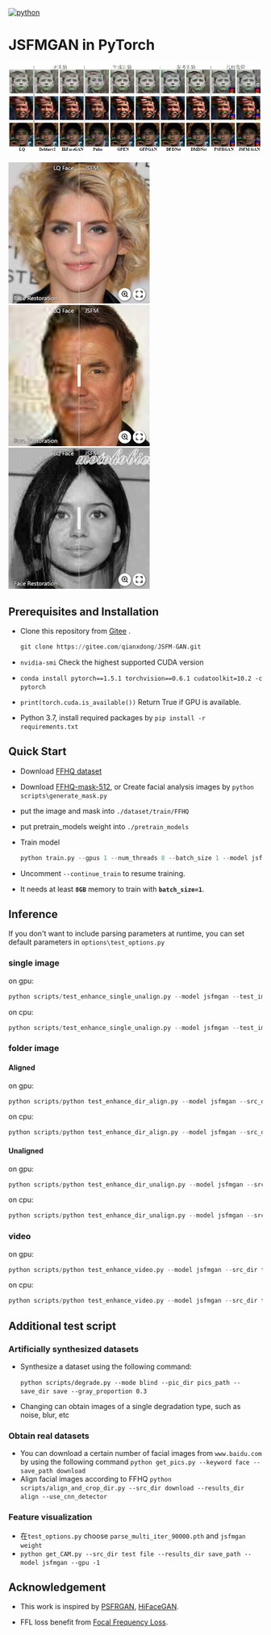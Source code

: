 [![python](https://img.shields.io/badge/python-3.7+-blue.svg)](https://gitee.com/qianxdong/JSFM-GAN)
 
# JSFMGAN in PyTorch 

![](material/1-online.png)

[<img src="assets/FR1.png" height="280px"/>](https://imgsli.com/MzYwNzc3)
[<img src="assets/FR3.png" height="280px"/>](https://imgsli.com/MzYwNzcz)
[<img src="assets/FR2.png" height="280px"/>](https://imgsli.com/MzYwNzc2)


## Prerequisites and Installation
- Clone this repository from [Gitee](https://gitee.com/qianxdong/JSFM-GAN.git) .
    ```python
    git clone https://gitee.com/qianxdong/JSFM-GAN.git
    ```
- `nvidia-smi` Check the highest supported CUDA version

- `conda install pytorch==1.5.1 torchvision==0.6.1 cudatoolkit=10.2 -c pytorch`
- `print(torch.cuda.is_available())` Return True if GPU is available.
- Python 3.7, install required packages by `pip install -r requirements.txt`  

## Quick Start

- Download [FFHQ dataset](https://github.com/NVlabs/ffhq-dataset)
- Download [FFHQ-mask-512](https://gitee.com/link?target=https%3A%2F%2Fdrive.google.com%2Ffile%2Fd%2F1eQwO8hKcaluyCnxuZAp0eJVOdgMi30uA%2Fview%3Fusp%3Dsharing),
or Create facial analysis images by ```python scripts\generate_mask.py```

- put the image and mask into ```./dataset/train/FFHQ```

- put pretrain_models weight into ```./pretrain_models```

- Train model
    ```python
    python train.py --gpus 1 --num_threads 8 --batch_size 1 --model jsfmgan --name jsfm --gan_mode hinge --dataset ffhq --dataroot datasets/FFHQ  --srl
    ```
- Uncomment `--continue_train` to resume training.
- It needs at least **`8GB`** memory to train with **`batch_size=1`**. 

## Inference
If you don't want to include parsing parameters at runtime, you can set default parameters in ```options\test_options.py```
### single image
on gpu:
```python 
python scripts/test_enhance_single_unalign.py --model jsfmgan --test_img_path test.jpg --results_dir results --gpus 1
```
on cpu:
```python 
python scripts/test_enhance_single_unalign.py --model jsfmgan --test_img_path test.jpg --results_dir results --gpu -1 --num_threads 0
```
### folder image
#### Aligned
on gpu:
```python 
python scripts/python test_enhance_dir_align.py --model jsfmgan --src_dir testfile --results_dir ret --gpus 1
```
on cpu:
```python 
python scripts/python test_enhance_dir_align.py --model jsfmgan --src_dir testfile --results_dir ret --gpus -1 --num_threads 0
```
#### Unaligned

on gpu:
```python 
python scripts/python test_enhance_dir_unalign.py --model jsfmgan --src_dir testfile --results_dir ret --gpus 1
```
on cpu:
```python 
python scripts/python test_enhance_dir_unalign.py --model jsfmgan --src_dir testfile --results_dir ret --gpus -1 --num_threads 0
```

### video
on gpu:
```python 
python scripts/python test_enhance_video.py --model jsfmgan --src_dir testfile --results_dir ret --gpus 1 --num_threads 1
```
on cpu:
```python 
python scripts/python test_enhance_video.py --model jsfmgan --src_dir testfile --results_dir ret --gpus -1 --num_threads 0
```

## Additional test script
### Artificially synthesized datasets
- Synthesize a dataset using the following command:

   ```python scripts/degrade.py --mode blind --pic_dir pics_path --save_dir save --gray_proportion 0.3 ```
- Changing can obtain images of a single degradation type, such as noise, blur, etc

### Obtain real datasets
- You can download a certain number of facial images from `www.baidu.com` by using the following command
   ```python get_pics.py --keyword face --save_path download```
- Align facial images according to FFHQ
```python scripts/align_and_crop_dir.py --src_dir download --results_dir align --use_cnn_detector```

### Feature visualization
- 在`test_options.py` choose `parse_multi_iter_90000.pth` and `jsfmgan weight`
- ```python get_CAM.py --src_dir test file --results_dir save_path --model jsfmgan --gpu -1```

## Acknowledgement

- This work is inspired by [PSFRGAN](https://gitee.com/zhangzexu/PSFRGAN.git), [HiFaceGAN](https://github.com/Lotayou/Face-Renovation). 

- FFL loss benefit from [Focal Frequency Loss](https://github.com/EndlessSora/focal-frequency-loss).
